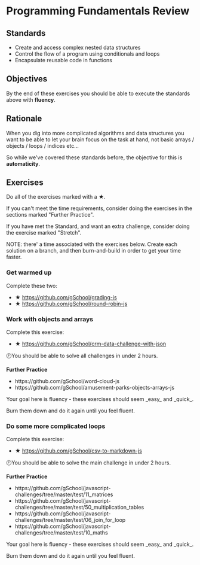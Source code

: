 # Programming Fundamentals Review

## Standards

- Create and access complex nested data structures
- Control the flow of a program using conditionals and loops
- Encapsulate reusable code in functions

## Objectives

By the end of these exercises you should be able to execute the standards above with **fluency**.

## Rationale

When you dig into more complicated algorithms and data structures you want to be able to let your brain focus on the task at hand, not basic arrays / objects / loops / indices etc...

So while we've covered these standards before, the objective for this is **automaticity**.

## Exercises

Do all of the exercises marked with a ★.

If you can't meet the time requirements, consider doing the exercises in the sections marked "Further Practice".

If you have met the Standard, and want an extra challenge, consider doing the exercise marked "Stretch".

NOTE: there' a time associated with the exercises below.  Create each solution on a branch, and then burn-and-build in order to get your time faster.

### Get warmed up

Complete these two:

- ★ https://github.com/gSchool/grading-js
- ★ https://github.com/gSchool/round-robin-js

### Work with objects and arrays

Complete this exercise:

- ★ https://github.com/gSchool/crm-data-challenge-with-json

🕗You should be able to solve all challenges in under 2 hours.

<div class="alert alert-warning">
  <p><strong>Further Practice</strong></p>

  <ul>
    <li>https://github.com/gSchool/word-cloud-js</li>
    <li>https://github.com/gSchool/amusement-parks-objects-arrays-js</li>
  </ul>

  <p>Your goal here is fluency - these exercises should seem _easy_ and _quick_.</p>

  <p>Burn them down and do it again until you feel fluent.</p>
</div>

### Do some more complicated loops

Complete this exercise:

- ★ https://github.com/gSchool/csv-to-markdown-js

🕗You should be able to solve the main challenge in under 2 hours.

<div class="alert alert-warning">
  <p><strong>Further Practice</strong></p>

  <ul>
    <li>https://github.com/gSchool/javascript-challenges/tree/master/test/11_matrices</li>
    <li>https://github.com/gSchool/javascript-challenges/tree/master/test/50_multiplication_tables</li>
    <li>https://github.com/gSchool/javascript-challenges/tree/master/test/06_join_for_loop</li>
    <li>https://github.com/gSchool/javascript-challenges/tree/master/test/10_maths</li>
  </ul>

  <p>Your goal here is fluency - these exercises should seem _easy_ and _quick_.</p>

  <p>Burn them down and do it again until you feel fluent.</p>
</div>
